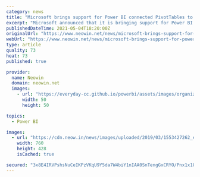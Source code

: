 ```yaml
---
category: news
title: "Microsoft brings support for Power BI connected PivotTables to Excel on the web"
excerpt: "Microsoft announced that it is bringing support for Power BI connected PivotTables to Excel on the web. The feature on the desktop will also receive new features and performance improvements."
publishedDateTime: 2021-05-04T18:20:00Z
originalUrl: "https://www.neowin.net/news/microsoft-brings-support-for-power-bi-connected-pivottables-to-excel-on-the-web/"
webUrl: "https://www.neowin.net/news/microsoft-brings-support-for-power-bi-connected-pivottables-to-excel-on-the-web/"
type: article
quality: 73
heat: 73
published: true

provider:
  name: Neowin
  domain: neowin.net
  images:
    - url: "https://everyday-cc.github.io/powerbi/assets/images/organizations/neowin.net-50x50.jpg"
      width: 50
      height: 50

topics:
  - Power BI

images:
  - url: "https://cdn.neow.in/news/images/uploaded/2019/03/1553427262_excel1_story.jpg"
    width: 760
    height: 428
    isCached: true

secured: "3x8E4IRVPshsNuCeIKPzVKqU9Y5da7W4biY1nIAA0SnTengGxCRYO/Pnx1x18oYuxZ9g6DWir76q4x0bC54z1ZfVJDZXBcS4dkPmIRU9PEXb5oXEGMM5u/dLCrrWlK12mw7Yqyy75lxKY2WZJGeoymWRVb3253g8m2ulkOnoSvcZZG0TnAnz92BwwbXt9LUrsEOLStyl5FkPWBvIF0BMy41QOBH7kt4jsiwUkOhWkqlcU4Gd0IxgH7Jjw24TtCwOGwSMpOXpnxbQeYoCDEgrsk416aePFD+ZbleEpK380VoDKbflwzSVfi7ZFizdT1DEato6kzYO/UE2NxwTqrkUvkduK9lvlVu3DpDyzBq8N0o=;KBIurhRLpMfv4zvXJAEEsA=="
---
```


